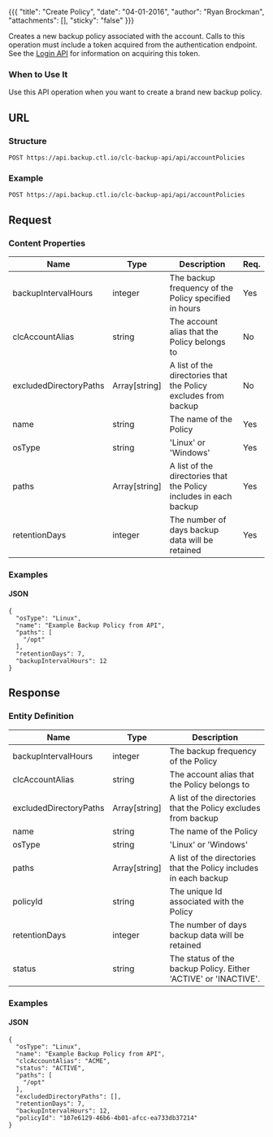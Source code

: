 {{{
  "title": "Create Policy",
  "date": "04-01-2016",
  "author": "Ryan Brockman",
  "attachments": [],
  "sticky": "false"
}}}

Creates a new backup policy associated with the account. Calls to this operation must include a token acquired from the authentication endpoint. See the [Login API](../Authentication/login.md) for information on acquiring this token.

### When to Use It

Use this API operation when you want to create a brand new backup policy.

## URL

### Structure

    POST https://api.backup.ctl.io/clc-backup-api/api/accountPolicies

### Example

    POST https://api.backup.ctl.io/clc-backup-api/api/accountPolicies

## Request

### Content Properties

| Name | Type | Description | Req. |
| --- | --- | --- | --- |
| backupIntervalHours | integer | The backup frequency of the Policy specified in hours | Yes |
| clcAccountAlias | string | The account alias that the Policy belongs to | No |
| excludedDirectoryPaths | Array[string] | A list of the directories that the Policy excludes from backup | No |
| name | string | The name of the Policy | Yes |
| osType | string | 'Linux' or 'Windows' | Yes |
| paths | Array[string] | A list of the directories that the Policy includes in each backup | Yes |
| retentionDays | integer | The number of days backup data will be retained | Yes |

### Examples

#### JSON

    {
      "osType": "Linux",
      "name": "Example Backup Policy from API",
      "paths": [
        "/opt"
      ],
      "retentionDays": 7,
      "backupIntervalHours": 12
    }


## Response

### Entity Definition

| Name | Type | Description |
| --- | --- | --- |
| backupIntervalHours | integer | The backup frequency of the Policy |
| clcAccountAlias | string | The account alias that the Policy belongs to |
| excludedDirectoryPaths | Array[string] | A list of the directories that the Policy excludes from backup |
| name | string | The name of the Policy |
| osType | string | 'Linux' or 'Windows' |
| paths | Array[string] | A list of the directories that the Policy includes in each backup |
| policyId | string | The unique Id associated with the Policy |
| retentionDays | integer | The number of days backup data will be retained |
| status | string | The status of the backup Policy.  Either 'ACTIVE' or 'INACTIVE'. |

### Examples

#### JSON

    {
      "osType": "Linux",
      "name": "Example Backup Policy from API",
      "clcAccountAlias": "ACME",
      "status": "ACTIVE",
      "paths": [
        "/opt"
      ],
      "excludedDirectoryPaths": [],
      "retentionDays": 7,
      "backupIntervalHours": 12,
      "policyId": "107e6129-46b6-4b01-afcc-ea733db37214"
    }
